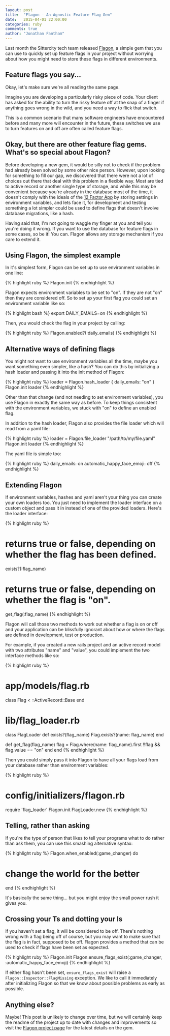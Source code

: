 ```yaml
---
layout: post
title:  "Flagon - An Agnostic Feature Flag Gem"
date:   2015-04-01 22:00:00
categories: ruby
comments: true
author: "Jonathan Fantham"
---
```


Last month the Sittercity tech team released [Flagon](https://github.com/sittercity/flagon), a simple gem that you can use to quickly set up feature flags in your project without worrying about how you might need to store these flags in different environments.

## Feature flags you say...

Okay, let's make sure we're all reading the same page.

Imagine you are developing a particularly risky piece of code. Your client has asked for the ability to turn the risky feature off at the snap of a finger if anything goes wrong in the wild, and you need a way to flick that switch.

This is a common scenario that many software engineers have encountered before and many more will encounter in the future, these switches we use to turn features on and off are often called feature flags.

## Okay, but there are other feature flag gems. What's so special about Flagon?

Before developing a new gem, it would be silly not to check if the problem had already been solved by some other nice person. However, upon looking for something to fill our gap, we discovered that there were not a lot of choices out there that deal with this problem in a flexible way. Most are tied to active record or another single type of storage, and while this may be convenient because you're already in the database most of the time, it doesn't comply with the ideals of the [12 Factor App](http://12factor.net/) by storing settings in environment variables, and lets face it, for development and testing something a lot simpler could be used to define flags that doesn't involve database migrations, like a hash.

Having said that, I'm not going to waggle my finger at you and tell you you're doing it wrong. If you want to use the database for feature flags in some cases, so be it! You can. Flagon allows any storage mechanism if you care to extend it.

## Using Flagon, the simplest example

In it's simplest form, Flagon can be set up to use environment variables in one line:

{% highlight ruby %}
Flagon.init
{% endhighlight %}

Flagon expects environment variables to be set to "on". If they are not "on" then they are considered off. So to set up your first flag you could set an environment variable like so:

{% highlight bash %}
export DAILY_EMAILS=on
{% endhighlight %}

Then, you would check the flag in your project by calling:

{% highlight ruby %}
Flagon.enabled?(:daily_emails)
{% endhighlight %}

## Alternative ways of defining flags

You might not want to use environment variables all the time, maybe you want something even simpler, like a hash? You can do this by initializing a hash loader and passing it into the init method of Flagon:

{% highlight ruby %}
loader = Flagon.hash_loader { daily_emails: "on" }
Flagon.init loader
{% endhighlight %}

Other than that change (and not needing to set environment variables), you use Flagon in exactly the same way as before. To keep things consistent with the environment variables, we stuck with "on" to define an enabled flag.

In addition to the hash loader, Flagon also provides the file loader which will read from a yaml file:

{% highlight ruby %}
loader = Flagon.file_loader "/path/to/my/file.yaml"
Flagon.init loader
{% endhighlight %}

The yaml file is simple too:

{% highlight ruby %}
daily_emails: on
automatic_happy_face_emoji: off
{% endhighlight %}

## Extending Flagon

If environment variables, hashes and yaml aren't your thing you can create your own loaders too. You just need to implement the loader interface on a custom object and pass it in instead of one of the provided loaders. Here's the loader interface:

{% highlight ruby %}
# returns true or false, depending on whether the flag has been defined.
exists?(:flag_name)

# returns true or false, depending on whether the flag is "on".
get_flag(:flag_name)
{% endhighlight %}

Flagon will call those two methods to work out whether a flag is on or off and your application can be blissfully ignorant about how or where the flags are defined in development, test or production.

For example, if you created a new rails project and an active record model with two attributes "name" and "value", you could implement the two interface methods like so:

{% highlight ruby %}
# app/models/flag.rb
class Flag < ::ActiveRecord::Base
end

# lib/flag_loader.rb
class FlagLoader
  def exists?(flag_name)
    Flag.exists?(name: flag_name)
  end

  def get_flag(flag_name)
    flag = Flag.where(name: flag_name).first
    !!flag && flag.value == "on"
  end
end
{% endhighlight %}

Then you could simply pass it into Flagon to have all your flags load from your database rather than environment variables:

{% highlight ruby %}
# config/initializers/flagon.rb
require 'flag_loader'
Flagon.init FlagLoader.new
{% endhighlight %}

## Telling, rather than asking

If you're the type of person that likes to tell your programs what to do rather than ask them, you can use this smashing alternative syntax:

{% highlight ruby %}
Flagon.when_enabled(:game_changer) do
  # change the world for the better
end
{% endhighlight %}

It's basically the same thing... but you might enjoy the small power rush it gives you.

## Crossing your Ts and dotting your Is

If you haven't set a flag, it will be considered to be off. There's nothing wrong with a flag being off of course, but you may want to make sure that the flag is in fact, supposed to be off. Flagon provides a method that can be used to check if flags have been set as expected.

{% highlight ruby %}
Flagon.init
Flagon.ensure_flags_exist(:game_changer, :automatic_happy_face_emoji)
{% endhighlight %}

If either flag hasn't been set, `ensure_flags_exist` will raise a `Flagon::Inspector::FlagMissing` exception. We like to call it immediately after initializing Flagon so that we know about possible problems as early as possible.

## Anything else?

Maybe! This post is unlikely to change over time, but we will certainly keep the readme of the project up to date with changes and improvements so visit the [Flagon project page](https://github.com/sittercity/flagon) for the latest details on the gem.

